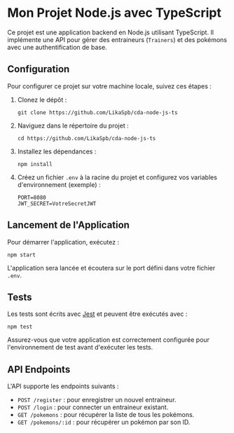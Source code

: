 # Mon Projet Node.js avec TypeScript

Ce projet est une application backend en Node.js utilisant TypeScript. Il implémente une API pour gérer des entraineurs (`Trainers`) et des pokémons avec une authentification de base.

## Configuration

Pour configurer ce projet sur votre machine locale, suivez ces étapes :

1. Clonez le dépôt :

    ```
    git clone https://github.com/LikaSpb/cda-node-js-ts
    ```

2. Naviguez dans le répertoire du projet :

    ```
    cd https://github.com/LikaSpb/cda-node-js-ts
    ```

3. Installez les dépendances :

    ```
    npm install
    ```

4. Créez un fichier `.env` à la racine du projet et configurez vos variables d'environnement (exemple) :

    ```
    PORT=8080
    JWT_SECRET=VotreSecretJWT
    ```

## Lancement de l'Application

Pour démarrer l'application, exécutez :

  ```
  npm start
  ```


L'application sera lancée et écoutera sur le port défini dans votre fichier `.env`.

## Tests

Les tests sont écrits avec [Jest](https://jestjs.io/) et peuvent être exécutés avec :

  ```
  npm test
  ```

Assurez-vous que votre application est correctement configurée pour l'environnement de test avant d'exécuter les tests.

## API Endpoints

L'API supporte les endpoints suivants :

- `POST /register` : pour enregistrer un nouvel entraineur.
- `POST /login` : pour connecter un entraineur existant.
- `GET /pokemons` : pour récupérer la liste de tous les pokémons.
- `GET /pokemons/:id` : pour récupérer un pokémon par son ID.

